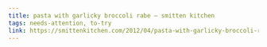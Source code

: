 ```yaml
---
title: pasta with garlicky broccoli rabe – smitten kitchen
tags: needs-attention, to-try
link: https://smittenkitchen.com/2012/04/pasta-with-garlicky-broccoli-rabe/
---
```


